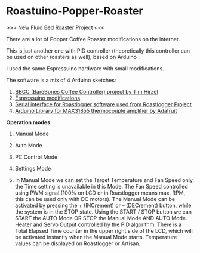# Roastuino-Popper-Roaster

[>>> New Fluid Bed Roaster Project <<<](https://github.com/cyberelectronics/Roastuino-Fluidbed-Roaster/tree/main)

There are a lot of Popper Coffee Roaster modifications on the internet.

This is just another one with PID controller (theoretically this controller can be used on other roasters as well), based on Arduino .

I used the same Espressuino hardware with small modifications.

The software is a mix of 4 Arduino sketches:

1. [BBCC (BareBones Coffee Controller) project by Tim Hirzel](http://playground.arduino.cc/Main/BarebonesPIDForEspresso)
2. [Espressuino modifications]()
3. [Serial interface for Roastlogger software used from Roastlogger Project](http://homepage.ntlworld.com/green_bean/coffee/roastlogger/roastlogger.htm)   
4. [Arduino Library for MAX31855 thermocouple amplifier by Adafruit](http://learn.adafruit.com/thermocouple/using-a-thermocouple)

**Operation modes:**

1. Manual Mode
2. Auto Mode
3. PC Control Mode
4. Settings Mode

1. In Manual Mode we can set the Target Temperature and Fan Speed only, the Time setting is unavailable in this Mode. The Fan Speed controlled using PWM signal (100% on LCD or in Roastlogger means max. RPM, this can be used only with DC motors). The Manual Mode can be activated by pressing the + (INCrement) or – (DECrement) button, while the system is in the STOP state. Using the START / STOP button we can START the AUTO Mode OR STOP the Manual Mode AND AUTO Mode. Heater and Servo Output controlled by the PID algorithm. There is a Total Elapsed Time counter in the upper right side of the LCD, which will be activated instantly when the Manual Mode starts. Temperature values can be displayed on Roastlogger or Artisan.
